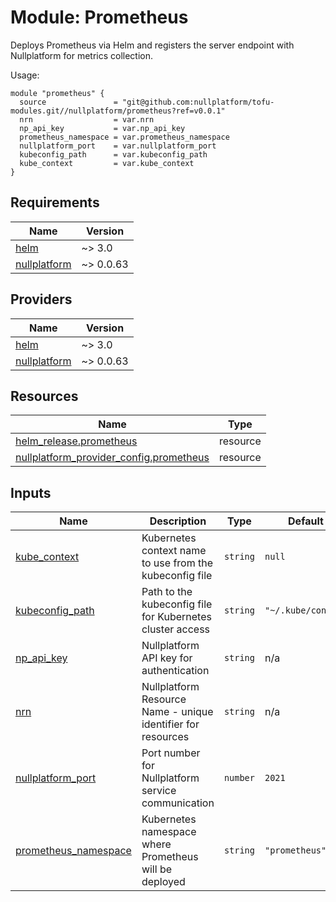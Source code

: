 # Module: Prometheus

Deploys Prometheus via Helm and registers the server endpoint with Nullplatform for metrics collection.

Usage:

```
module "prometheus" {
  source               = "git@github.com:nullplatform/tofu-modules.git//nullplatform/prometheus?ref=v0.0.1"
  nrn                  = var.nrn
  np_api_key           = var.np_api_key
  prometheus_namespace = var.prometheus_namespace
  nullplatform_port    = var.nullplatform_port
  kubeconfig_path      = var.kubeconfig_path
  kube_context         = var.kube_context
}
```

<!-- BEGIN_TF_DOCS -->
## Requirements

| Name | Version |
|------|---------|
| <a name="requirement_helm"></a> [helm](#requirement\_helm) | ~> 3.0 |
| <a name="requirement_nullplatform"></a> [nullplatform](#requirement\_nullplatform) | ~> 0.0.63 |

## Providers

| Name | Version |
|------|---------|
| <a name="provider_helm"></a> [helm](#provider\_helm) | ~> 3.0 |
| <a name="provider_nullplatform"></a> [nullplatform](#provider\_nullplatform) | ~> 0.0.63 |

## Resources

| Name | Type |
|------|------|
| [helm_release.prometheus](https://registry.terraform.io/providers/hashicorp/helm/latest/docs/resources/release) | resource |
| [nullplatform_provider_config.prometheus](https://registry.terraform.io/providers/nullplatform/nullplatform/latest/docs/resources/provider_config) | resource |

## Inputs

| Name | Description | Type | Default | Required |
|------|-------------|------|---------|:--------:|
| <a name="input_kube_context"></a> [kube\_context](#input\_kube\_context) | Kubernetes context name to use from the kubeconfig file | `string` | `null` | no |
| <a name="input_kubeconfig_path"></a> [kubeconfig\_path](#input\_kubeconfig\_path) | Path to the kubeconfig file for Kubernetes cluster access | `string` | `"~/.kube/config"` | no |
| <a name="input_np_api_key"></a> [np\_api\_key](#input\_np\_api\_key) | Nullplatform API key for authentication | `string` | n/a | yes |
| <a name="input_nrn"></a> [nrn](#input\_nrn) | Nullplatform Resource Name - unique identifier for resources | `string` | n/a | yes |
| <a name="input_nullplatform_port"></a> [nullplatform\_port](#input\_nullplatform\_port) | Port number for Nullplatform service communication | `number` | `2021` | no |
| <a name="input_prometheus_namespace"></a> [prometheus\_namespace](#input\_prometheus\_namespace) | Kubernetes namespace where Prometheus will be deployed | `string` | `"prometheus"` | no |
<!-- END_TF_DOCS -->

